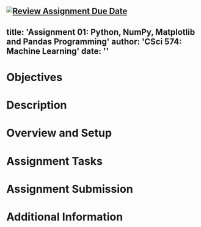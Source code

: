 [![Review Assignment Due Date](https://classroom.github.com/assets/deadline-readme-button-22041afd0340ce965d47ae6ef1cefeee28c7c493a6346c4f15d667ab976d596c.svg)](https://classroom.github.com/a/pNNFyAXZ)
---
title: 'Assignment 01: Python, NumPy, Matplotlib and Pandas Programming'
author: 'CSci 574: Machine Learning'
date: ''
---

# Objectives

# Description

# Overview and Setup

# Assignment Tasks

# Assignment Submission

# Additional Information

